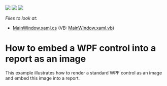 <!-- default badges list -->
![](https://img.shields.io/endpoint?url=https://codecentral.devexpress.com/api/v1/VersionRange/128600612/22.2.2%2B)
[![](https://img.shields.io/badge/Open_in_DevExpress_Support_Center-FF7200?style=flat-square&logo=DevExpress&logoColor=white)](https://supportcenter.devexpress.com/ticket/details/T439912)
[![](https://img.shields.io/badge/📖_How_to_use_DevExpress_Examples-e9f6fc?style=flat-square)](https://docs.devexpress.com/GeneralInformation/403183)
<!-- default badges end -->
<!-- default file list -->
*Files to look at*:

* [MainWindow.xaml.cs](./CS/T439912/MainWindow.xaml.cs) (VB: [MainWindow.xaml.vb](./VB/T439912/MainWindow.xaml.vb))
<!-- default file list end -->
# How to embed a WPF control into a report as an image


<p>This example illustrates how to render a standard WPF control as an image and embed this image into a report.</p>

<br/>


